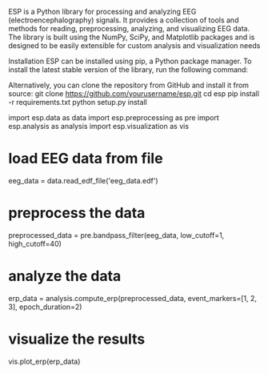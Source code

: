 ESP is a Python library for processing and analyzing EEG (electroencephalography) signals. It provides a collection of tools and methods for reading, preprocessing, analyzing, and visualizing EEG data. The library is built using the NumPy, SciPy, and Matplotlib packages and is designed to be easily extensible for custom analysis and visualization needs

Installation
ESP can be installed using pip, a Python package manager. To install the latest stable version of the library, run the following command:


Alternatively, you can clone the repository from GitHub and install it from source:
git clone https://github.com/yourusername/esp.git
cd esp
pip install -r requirements.txt
python setup.py install


import esp.data as data
import esp.preprocessing as pre
import esp.analysis as analysis
import esp.visualization as vis

# load EEG data from file
eeg_data = data.read_edf_file('eeg_data.edf')

# preprocess the data
preprocessed_data = pre.bandpass_filter(eeg_data, low_cutoff=1, high_cutoff=40)

# analyze the data
erp_data = analysis.compute_erp(preprocessed_data, event_markers=[1, 2, 3], epoch_duration=2)

# visualize the results
vis.plot_erp(erp_data)